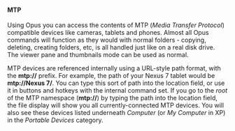 #### MTP

Using Opus you can access the contents of MTP (*Media Transfer Protocol*) compatible devices like cameras, tablets and phones. Almost all Opus commands will function as they would with normal folders - copying, deleting, creating folders, etc, is all handled just like on a real disk drive. The viewer pane and thumbnails mode can be used as normal.

MTP devices are referenced internally using a URL-style path format, with the **mtp://** prefix. For example, the path of your Nexus 7 tablet would be **mtp://Nexus 7/**. You can type this sort of path into the location field, or use it in buttons and hotkeys with the internal command set. If you go to the *root* of the MTP namespace (**mtp://**) by typing the path into the location field, the file display will show you all currently-connected MTP devices. You will also see these devices listed underneath *Computer* (or *My Computer* in XP) in the *Portable Devices* category.
